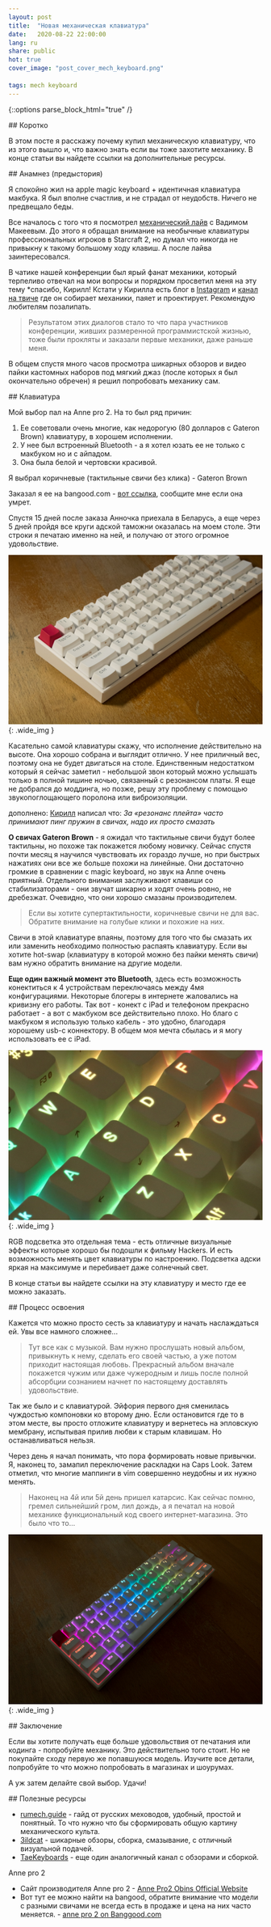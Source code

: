 ```yaml
---
layout: post
title:  "Новая механическая клавиатура"
date:   2020-08-22 22:00:00
lang: ru
share: public
hot: true
cover_image: "post_cover_mech_keyboard.png"

tags: mech keyboard
---
```

{::options parse_block_html="true" /}


<section class="summary">
## Коротко

В этом посте я расскажу почему купил механическую клавиатуру, что из этого вышло и, что важно знать если вы тоже захотите механику. В конце статьи вы найдете ссылки на дополнительные ресурсы.
</section>

<section class="standart">
## Анамнез (предыстория)


Я спокойно жил на apple magic keyboard + идентичная клавиатура макбука. Я был вполне счастлив, и не страдал от неудобств. Ничего не предвещало беды.

Все началось с того что я посмотрел [механический лайв](https://www.youtube.com/watch?v=7Ufci078MR0) с Вадимом Макеевым. До этого я обращал внимание на необычные клавиатуры профессиональных игроков в Starcraft 2, но думал что никогда не привыкну к такому большому ходу клавиш. А после лайва заинтересовался.

В чатике нашей конференции был ярый фанат механики, который терпеливо отвечал на мои вопросы и порядком просветил меня на эту тему *спасибо, Кирилл!  Кстати у Кирилла есть блог в [Instagram](https://www.instagram.com/shark_keyboards/) и [канал на твиче](https://www.twitch.tv/endgamecasts) где он собирает механики, паяет и проектирует. Рекомендую любителям позалипать.

> Результатом этих диалогов стало то что пара участников конференции, живших размеренной программистской жизнью, тоже были прокляты и заказали первые механики, даже раньше меня.

В общем спустя много часов просмотра шикарных обзоров и видео пайки кастомных наборов под мягкий джаз (после которых я был окончательно обречен) я решил попробовать механику сам.

</section>

<section class="standart">
## Клавиатура


Мой выбор пал на Anne pro 2. На то был ряд причин:
1. Ее советовали очень многие, как недорогую (80 долларов с Gateron Brown) клавиатуру, в хорошем исполнении.
2. У нее был встроенный Bluetooth - а я хотел юзать ее не только с макбуком но и с айпадом.
3. Она была белой и чертовски красивой.

Я выбрал коричневые (тактильные свичи без клика) - Gateron Brown

Заказал я ее на bangood.com - [вот ссылка](https://www.banggood.com/Gateron-SwitchAnne-Pro-2-60-pencent-NKRO-bluetooth-4_0-Type-C-RGB-Mechanical-Gaming-Keyboard-p-1337350.html?rmmds=search&ID=224515632&cur_warehouse=CN), сообщите мне если она умрет.

Спустя 15 дней после заказа Анночка приехала в Беларусь, а еще через 5 дней пройдя все круги адской таможни оказалась на моем столе. Эти строки я печатаю именно на ней, и получаю от этого огромное удовольствие.

![anne pro 2](/assets/img/post_imgs/mech_keyboard_1.jpg){: .wide_img }

Касательно самой клавиатуры скажу, что исполнение действительно на высоте. Она хорошо собрана и выглядит отлично. У нее приличный вес, поэтому она не будет двигаться на столе. Единственным недостатком который я сейчас заметил - небольшой звон который можно услышать только в полной тишине ночью, связанный с резонансом платы. Я еще не добрался до моддинга, но позже, решу эту проблему с помощью звукопоглощающего поролона или виброизоляции.

дополнено: [Кирилл](https://www.instagram.com/shark_keyboards/) написал что: *За «резонанс плейта» часто принимают пинг пружин в свичах, надо их просто смазать*

**О свичах Gateron Brown** - я ожидал что тактильные свичи будут более тактильны, но похоже так покажется любому новичку. Сейчас спустя почти месяц я научился чувствовать их гораздо лучше, но при быстрых нажатиях они все же больше похожи на линейные. Они достаточно громкие в сравнении с magic keyboard, но звук на Anne очень приятный. Отдельного внимания заслуживают клавиши со стабилизаторами -  они звучат шикарно и ходят очень ровно, не дребезжат. Очевидно, что они хорошо смазаны производителем.

>Если вы хотите супертактильности, коричневые свичи не для вас. Обратите внимание на голубые клики и похожие на них.

Свичи в этой клавиатуре впаяны, поэтому для того что бы смазать их или заменить необходимо полностью распаять клавиатуру. Если вы хотите hot-swap (клавиатуру в которой можно без пайки менять свичи) вам нужно обратить внимание на другие модели.

**Еще один важный момент это Bluetooth**, здесь есть возможность конектиться к 4 устройствам переключаясь между 4мя конфигурациями. Некоторые блогеры в интернете жаловались на кривизну его работы.
Так вот - конект с iPad и телефоном прекрасно работает - а вот с макбуком все действительно плохо. Но благо с макбуком я использую только кабель - это удобно, благодаря хорошему usb-c коннектору.  В общем моя мечта сбылась и я могу использовать ее с iPad.

![anne pro 2](/assets/img/post_imgs/mech_keyboard_2.jpg){: .wide_img }

RGB подсветка это отдельная тема - есть отличные визуальные эффекты которые хорошо бы подошли к фильму Haсkers. И есть возможность менять цвет клавиатуры по настроению. Подсветка адски яркая на максимуме и перебивает даже солнечный свет.

В конце статьи вы найдете ссылки на эту клавиатуру и место где ее можно заказать.

</section>

<section class="standart">
## Процесс освоения

Кажется что можно просто сесть за клавиатуру и начать наслаждаться ей. Увы все намного сложнее...
> Тут все как с музыкой. Вам нужно прослушать новый альбом, привыкнуть к нему, сделать его своей частью, а уже потом приходит настоящая любовь.
> Прекрасный альбом вначале покажется чужим или даже чужеродным и лишь после полной абсорбции сознанием  начнет по настоящему доставлять удовольствие.

Так же было и с клавиатурой. Эйфория первого дня сменилась чуждостью компоновки ко второму дню. Если остановится где то в этом месте, вы просто отложите клавиатуру и вернетесь на эпловскую мембрану, испытывая прилив любви к старым клавишам. Но останавливаться нельзя.

Через день я начал понимать, что пора формировать новые привычки. Я, наконец то, замапил переключение раскладки на Caps Look. Затем отметил, что многие маппинги в  vim совершенно неудобны и их нужно менять.

>Наконец на 4й или 5й день пришел катарсис. Как сейчас помню, гремел сильнейший гром, лил дождь, а я печатал на новой механике функциональный код своего интернет-магазина. Это было что то...

![anne pro 2](/assets/img/post_imgs/mech_keyboard_3.jpg){: .wide_img }

</section>

<section class="standart">
## Заключение

Если вы хотите получать еще больше удовольствия от печатания или кодинга - попробуйте механику. Это действительно того стоит. Но не покупайте сходу первую же попавшуюся модель. Изучите все детали, попробуйте то что можно попробовать в магазинах и шоурумах.

А уж затем делайте свой выбор. Удачи!
</section>

<section class="standart">
## Полезные ресурсы

* [rumech.guide](https://rumech.guide) - гайд от русских меховодов, удобный, простой и понятный. То что нужно что бы сформировать общую картину механического культа.
* [3ildcat](https://www.youtube.com/c/3ildcat) - шикарные обзоры, сборка, смазывание, с отличный визуальной подачей.
* [TaeKeyboards](https://www.youtube.com/c/TaeKeyboards) - еще один аналогичный канал с обзорами и сборкой.

Anne pro 2
* Cайт производителя Anne pro 2 - [Anne Pro2 Obins Official Website](http://en.obins.net/anne-pro2)
* Вот тут ее можно найти на bangood, обратите внимание что модели с разными свичами не всегда есть в продаже и цена на них часто меняется. - [anne pro 2 on Banggood.com](https://www.banggood.com/search/anne-pro-2.html)
</section>
